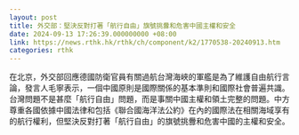 ```yaml
---
layout: post
title: 外交部：堅決反對打著「航行自由」旗號挑釁和危害中國主權和安全
date: 2024-09-13 17:26:39.000000000 +08:00
link: https://news.rthk.hk/rthk/ch/component/k2/1770538-20240913.htm
categories: rthk
---
```


在北京，外交部回應德國防衛官員有關過航台灣海峽的軍艦是為了維護自由航行言論，發言人毛寧表示，一個中國原則是國際關係的基本準則和國際社會普遍共識。台灣問題不是甚麼「航行自由」問題，而是事關中國主權和領土完整的問題。中方尊重各國依據中國法律和包括《聯合國海洋法公約》在內的國際法在相關海域享有的航行權利，但堅決反對打著「航行自由」的旗號挑釁和危害中國的主權和安全。
